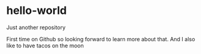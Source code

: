 # hello-world
Just another repository

First time on Github so looking forward to learn more about that.
And I also like to have tacos on the moon
